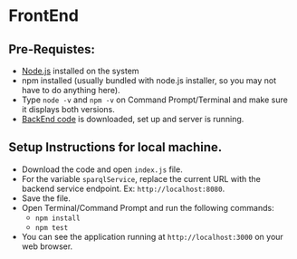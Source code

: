 # FrontEnd

## Pre-Requistes:
* [Node.js](https://nodejs.org/en/download/) installed on the system
* npm installed (usually bundled with node.js installer, so you may not have to do anything here). 
* Type `node -v` and `npm -v` on Command Prompt/Terminal and make sure it displays both versions.
* [BackEnd code](https://github.com/SER531-Team07/BackEnd) is downloaded, set up and server is running.


## Setup Instructions for local machine.
* Download the code and open `index.js` file.
* For the variable `sparqlService`, replace the current URL with the backend service endpoint. Ex: `http://localhost:8080`.
* Save the file.
* Open Terminal/Command Prompt and run the following commands:
    * `npm install`
    * `npm test`
* You can see the application running at `http://localhost:3000` on your web browser.
